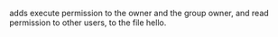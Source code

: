 adds execute permission to the owner and the group owner, and read permission to other users, to the file hello.

